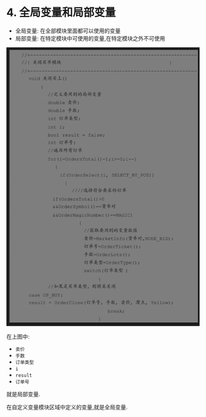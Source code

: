 # 4. 全局变量和局部变量

- 全局变量: 在全部模块里面都可以使用的变量
- 局部变量: 在特定模块中可使用的变量,在特定模块之外不可使用

![局部变量示例](./img/局部变量示例.png)

在上图中:

- `卖价`
- `手数`
- `订单类型`
- `i`
- `result`
- `订单号`

就是局部变量.

在自定义变量模块区域中定义的变量,就是全局变量.
